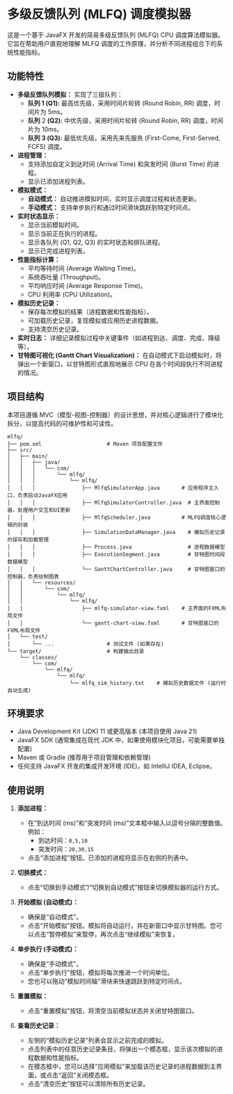 # 多级反馈队列 (MLFQ) 调度模拟器

这是一个基于 JavaFX 开发的简易多级反馈队列 (MLFQ) CPU 调度算法模拟器。它旨在帮助用户直观地理解 MLFQ 调度的工作原理，并分析不同进程组合下的系统性能指标。

## 功能特性

* **多级反馈队列模拟：** 实现了三级队列：
  * **队列 1 (Q1):** 最高优先级，采用时间片轮转 (Round Robin, RR) 调度，时间片为 5ms。
  * **队列** 2 **(Q2):** 中优先级，采用时间片轮转 (Round Robin, RR) 调度，时间片为 10ms。
  * **队列 3 (Q3):** 最低优先级，采用先来先服务 (First-Come, First-Served, FCFS) 调度。
* **进程管理：**
  * 支持添加自定义到达时间 (Arrival Time) 和突发时间 (Burst Time) 的进程。
  * 显示已添加进程列表。
* **模拟模式：**
  * **自动模式：** 自动推进模拟时间，实时显示调度过程和状态更新。
  * **手动模式：** 支持单步执行和通过时间滑块跳跃到特定时间点。
* **实时状态显示：**
  * 显示当前模拟时间。
  * 显示当前正在执行的进程。
  * 显示各队列 (Q1, Q2, Q3) 的实时状态和排队进程。
  * 显示已完成进程列表。
* **性能指标计算：**
  * 平均等待时间 (Average Waiting Time)。
  * 系统吞吐量 (Throughput)。
  * 平均响应时间 (Average Response Time)。
  * CPU 利用率 (CPU Utilization)。
* **模拟历史记录：**
  * 保存每次模拟的结果（进程数据和性能指标）。
  * 可加载历史记录，复现模拟或应用历史进程数据。
  * 支持清空历史记录。
* **实时日志：** 详细记录模拟过程中关键事件（如进程到达、调度、完成、降级等）。
* **甘特图可视化 (Gantt Chart Visualization)：** 在自动模式下启动模拟时，将弹出一个新窗口，以甘特图形式直观地展示 CPU 在各个时间段执行不同进程的情况。

## 项目结构

本项目遵循 MVC（模型-视图-控制器）的设计思想，并对核心逻辑进行了模块化拆分，以提高代码的可维护性和可读性。

```
mlfq/
├── pom.xml                     # Maven 项目配置文件
├── src/
│   ├── main/
│   │   ├── java/
│   │   │   └── com/
│   │   │       └── mlfq/
│   │   │           └── mlfq/
│   │   │               ├── MlfqSimulatorApp.java       # 应用程序主入口，负责启动JavaFX应用
│   │   │               ├── MlfqSimulatorController.java  # 主界面控制器，处理用户交互和UI更新
│   │   │               ├── MlfqScheduler.java          # MLFQ调度核心逻辑的封装
│   │   │               ├── SimulationDataManager.java    # 模拟历史记录的保存和加载管理
│   │   │               ├── Process.java                  # 进程数据模型
│   │   │               ├── ExecutionSegment.java         # 甘特图时间段数据模型
│   │   │               └── GanttChartController.java     # 甘特图窗口的控制器，负责绘制图表
│   │   └── resources/
│   │       └── com/
│   │           └── mlfq/
│   │               └── mlfq/
│   │                   ├── mlfq-simulator-view.fxml    # 主界面的FXML布局文件
│   │                   └── gantt-chart-view.fxml       # 甘特图窗口的FXML布局文件
│   └── test/
│       └── ...                 # 测试文件 (如果存在)
└── target/                     # 构建输出目录
    └── classes/
        └── com/
            └── mlfq/
                └── mlfq/
                    └── mlfq_sim_history.txt    # 模拟历史数据文件 (运行时自动生成)
```

## 环境要求

* Java Development Kit (JDK) 11 或更高版本 (本项目使用 Java 21)
* JavaFX SDK (通常集成在现代 JDK 中，如果使用模块化项目，可能需要单独配置)
* Maven 或 Gradle (推荐用于项目管理和依赖管理)
* 任何支持 JavaFX 开发的集成开发环境 (IDE)，如 IntelliJ IDEA, Eclipse。

## 使用说明

1. **添加进程：**
   * 在“到达时间 (ms)”和“突发时间 (ms)”文本框中输入以逗号分隔的整数值。例如：
     * 到达时间：`0,5,10`
     * 突发时间：`20,30,15`
   * 点击“添加进程”按钮。已添加的进程将显示在右侧的列表中。

2. **切换模式：**
   * 点击“切换到手动模式”/“切换到自动模式”按钮来切换模拟器的运行方式。

3. **开始模拟 (自动模式)：**
   * 确保是“自动模式”。
   * 点击“开始模拟”按钮。模拟将自动运行，并在新窗口中显示甘特图。您可以点击“暂停模拟”来暂停，再次点击“继续模拟”来恢复。

4. **单步执行 (手动模式)：**
   * 确保是“手动模式”。
   * 点击“单步执行”按钮，模拟将每次推进一个时间单位。
   * 您也可以拖动“模拟时间轴”滑块来快速跳跃到特定时间点。

5. **重置模拟：**
   * 点击“重置模拟”按钮，将清空当前模拟状态并关闭甘特图窗口。

6. **查看历史记录：**
   * 左侧的“模拟历史记录”列表会显示之前完成的模拟。
   * 点击列表中的任意历史记录条目，将弹出一个模态框，显示该次模拟的进程数据和性能指标。
   * 在模态框中，您可以选择“应用模拟”来加载该历史记录的进程数据到主界面，或点击“返回”关闭模态框。
   * 点击“清空历史”按钮可以清除所有历史记录。
